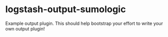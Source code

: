 # logstash-output-sumologic
Example output plugin. This should help bootstrap your effort to write your own output plugin!
